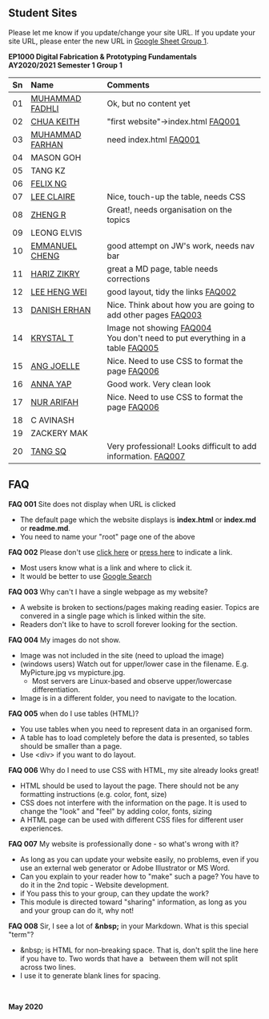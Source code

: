 
## Student Sites

Please let me know if you update/change your site URL.
If you update your site URL, please enter the new URL in [Google Sheet Group 1](https://drive.google.com/open?id=1X9X7FhpFlZU25ybGc4Znd4XozB-3NqZJ).

**EP1000 Digital Fabrication & Prototyping Fundamentals**    
**AY2020/2021 Semester 1 Group 1**

|Sn   |Name        |Comments|
|:-------|:-----------|:------|
01 |  [MUHAMMAD FADHLI](https://darksnowle.github.io/EP1000/) | Ok, but no content yet|
02 |  [CHUA KEITH     ](https://keithsp.github.io/Ep1000/) |"first website"->index.html [FAQ001](#faq001)|
03 |  [MUHAMMAD FARHAN](https://mfarhan1211.github.io/EP1000) | need index.html [FAQ001](#faq001) |
04 |  MASON GOH       |       |
05 |  TANG KZ         |     |
06 |  [FELIX NG       ](https://felixnkw.github.io/EP1000/) ||
07 |  [LEE CLAIRE     ](https://sp-claire.github.io/E1000/) |Nice, touch-up the table, needs CSS|
08 |  [ZHENG R        ](https://zhengrq20.github.io/ep1000/) |Great!, needs organisation on the topics|
09 |  LEONG ELVIS     |     |
10 |  [EMMANUEL CHENG ](https://partixle.github.io/EP1000/) |good attempt on JW's work, needs nav bar|
11 |  [HARIZ ZIKRY    ](https://harizzikry.github.io/EP1000/) |great a MD page, table needs corrections|
12 |  [LEE HENG WEI   ](https://leehengwei.github.io/EP1000/) |good layout, tidy the links [FAQ002](#faq002)|
13 |  [DANISH ERHAN   ](https://danish-erhan02.github.io/EP1000/) |Nice. Think about how you are going to add other pages [FAQ003](#faq003)|
14 |  [KRYSTAL T      ](https://krystaltan19.github.io/EP1000/) |Image not showing [FAQ004](#faq004)<br>You don't need to put everything in a table [FAQ005](#faq005)|
15 |  [ANG JOELLE     ](https://jaze7.github.io/EP1000/) |Nice. Need to use CSS to format the page [FAQ006](#faq006)|
16 |  [ANNA YAP       ](https://annayjl.github.io/EP1000/) |Good work.  Very clean look|
17 |  [NUR ARIFAH     ](https://refrigerated.github.io/EP1000/) |Nice. Need to use CSS to format the page [FAQ006](#faq006)|
18 |  C AVINASH       |      |
19 |  ZACKERY MAK     |      |
20 |  [TANG SQ        ](https://tangshiqing.github.io/EP1000/) |Very professional! Looks difficult to add information.  [FAQ007](#faq007)|


## FAQ

<a name="faq001"></a>**FAQ 001** Site does not display when URL is clicked

* The default page which the website displays is **index.html** or **index.md** or **readme.md**.
* You need to name your "root" page one of the above

<a name="faq002"></a>**FAQ 002** Please don't use [click here](http://google.com) or [press here](http://google.com) to indicate a link.

* Most users know what is a link and where to click it.
* It would be better to use [Google Search](http://google.com)

<a name="faq003"></a>**FAQ 003** Why can't I have a single webpage as my website?

* A website is broken to sections/pages making reading easier.  Topics are convered in a single page which is linked within the site.
* Readers don't like to have to scroll forever looking for the section.

<a name="faq004"></a>**FAQ 004** My images do not show.

* Image was not included in the site (need to upload the image)
* (windows users) Watch out for upper/lower case in the filename. E.g. MyPicture.jpg vs mypicture.jpg.   
    - Most servers are Linux-based and observe upper/lowercase differentiation.
* Image is in a different folder, you need to navigate to the location.

<a name="faq005"></a>**FAQ 005** when do I use tables (HTML)?

* You use tables when you need to represent data in an organised form.
* A table has to load completely before the data is presented, so tables should be smaller than a page.
* Use \<div\> if you want to do layout.

<a name="faq006"></a>**FAQ 006** Why do I need to use CSS with HTML, my site already looks great!

* HTML should be used to layout the page. There should not be any formatting instructions (e.g. color, font, size)
* CSS does not interfere with the information on the page.  It is used to change the "look" and "feel" by adding color, fonts, sizing
* A HTML page can be used with different CSS files for different user experiences.

<a name="faq007"></a>**FAQ 007** My website is professionally done - so what's wrong with it?

* As long as you can update your website easily, no problems, even if you use an external web generator or Adobe Illustrator or MS Word.
* Can you explain to your reader how to "make" such a page?  You have to do it in the 2nd topic - Website development.
* if You pass this to your group, can they update the work?
* This module is directed toward "sharing" information, as long as you and your group can do it, why not!

<a name="faq008"></a>**FAQ 008** Sir, I see a lot of **&amp;nbsp;** in your Markdown. What is this special "term"?

* &amp;nbsp; is HTML for non-breaking space.  That is, don't split the line here if you have to.  Two words that have a &nbsp; between them will not split across two lines.
* I use it to generate blank lines for spacing.

&nbsp; 

**May 2020**
